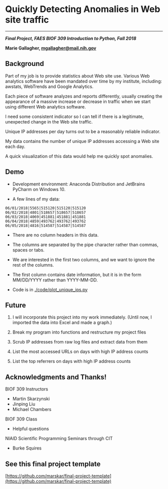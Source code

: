 # Quickly Detecting Anomalies in Web site traffic

---

***Final Project, FAES BIOF 309 Introduction to Python, Fall 2018***

**Marie Gallagher, mgallagher@mail.nih.gov**

## Background

Part of my job is to provide statistics about Web site use.
Various Web analytics software have been mandated over time by my institute,
including: awstats, WebTrends and Google Analytics.

Each piece of software analyzes and reports differently,
usually creating the appearance of a massive increase or decrease
in traffic when we start using different Web analytics software.

I need some consistent indicator so I can tell if there is a legitimate,
unexpected change in the Web site traffic.

Unique IP addresses per day turns out to be a reasonably reliable indicator.

My data contains the number of unique IP addresses 
accessing a Web site each day.

A quick visualization of this data would help me quickly spot anomalies.

## Demo

- Development environment: Anaconda Distribution and JetBrains PyCharm on Windows 10.

- A few lines of my data:

```
06/01/2018|5565|515120|515120|515120
06/02/2018|4801|518657|518657|518657
06/03/2018|4069|451881|451881|451881
06/04/2018|4859|493762|493762|493762
06/05/2018|4816|514587|514587|514587
```

- There are no column headers in this data.

- The columns are separated by the pipe character rather than commas, spaces or tabs.

- We are interested in the first two columns, and we want to ignore the rest of the columns.

- The first column contains date information, but it is in the form MM/DD/YYYY rather than YYYY-MM-DD.

- Code is in [./code/plot_unique_ips.py](./code/plot_unique_ips.py)


## Future

1. I will incorporate this project into my work immediately.    (Until now, I imported the data into Excel and made a graph.)

2. Break my program into functions and restructure my project files

3. Scrub IP addresses from raw log files and extract data from them

4. List the most accessed URLs on days with high IP address counts

5. List the top referrers on days with high IP address counts

## Acknowledgments and Thanks!

BIOF 309 Instructors
* Martin Skarzynski
* Jinping Liu
* Michael Chambers

BIOF 309 Class
* Helpful questions

NIAID Scientific Programming Seminars through CIT
* Burke Squires

## See this final project template

[https://github.com/marskar/final-project-template](https://github.com/marskar/final-project-template)
